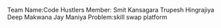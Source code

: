  Team Name:Code Hustlers
 Member: Smit Kansagara
        Trupesh Hingrajiya 
         Deep Makwana 
         Jay Maniya
Problem:skill swap platform
